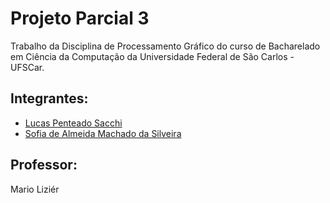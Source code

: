 # Projeto Parcial 3
Trabalho da Disciplina de Processamento Gráfico do curso de Bacharelado em Ciência da Computação da Universidade Federal de São Carlos - UFSCar.

## Integrantes:
- [Lucas Penteado Sacchi](https://github.com/lucaspsacchi)
- [Sofia de Almeida Machado da Silveira](https://github.com/sososilvei)

## Professor:
Mario Liziér




